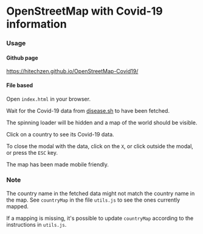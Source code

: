 # OpenStreetMap with Covid-19 information

### Usage
#### Github page
https://hitechzen.github.io/OpenStreetMap-Covid19/

#### File based
Open `index.html` in your browser.

Wait for the Covid-19 data from [disease.sh](https://disease.sh/v3/covid-19/countries) to have been fetched.

The spinning loader will be hidden and a map of the world should be visible.

Click on a country to see its Covid-19 data.

To close the modal with the data, click on the `X`, or click outside the modal, or press the `ESC` key.

The map has been made mobile friendly.

### Note
The country name in the fetched data might not match the country name in the map. See `countryMap` in the file `utils.js` to see the ones currently mapped.

If a mapping is missing, it's possible to update `countryMap` according to the instructions in `utils.js`.
